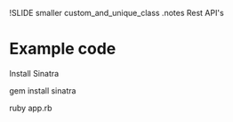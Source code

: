 !SLIDE smaller custom_and_unique_class
.notes Rest API's

# Example code #


Install Sinatra

gem install sinatra



ruby app.rb



